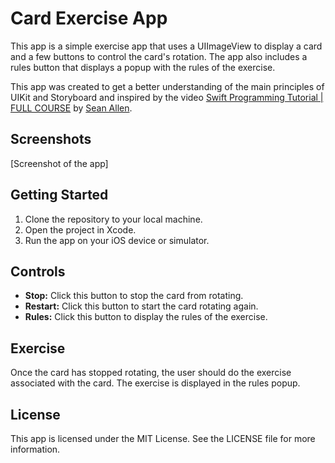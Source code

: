 # Card Exercise App

This app is a simple exercise app that uses a UIImageView to display a card and a few buttons to control the card's rotation. The app also includes a rules button that displays a popup with the rules of the exercise.

This app was created to get a better understanding of the main principles of UIKit and Storyboard and inspired by the video [Swift Programming Tutorial | FULL COURSE](https://www.youtube.com/watch?v=CwA1VWP0Ldw) by [Sean Allen](https://www.youtube.com/@seanallen).

## Screenshots

[Screenshot of the app]

## Getting Started

1. Clone the repository to your local machine.
2. Open the project in Xcode.
3. Run the app on your iOS device or simulator.

## Controls

* **Stop:** Click this button to stop the card from rotating.
* **Restart:** Click this button to start the card rotating again.
* **Rules:** Click this button to display the rules of the exercise.

## Exercise

Once the card has stopped rotating, the user should do the exercise associated with the card. The exercise is displayed in the rules popup.


## License

This app is licensed under the MIT License. See the LICENSE file for more information.
